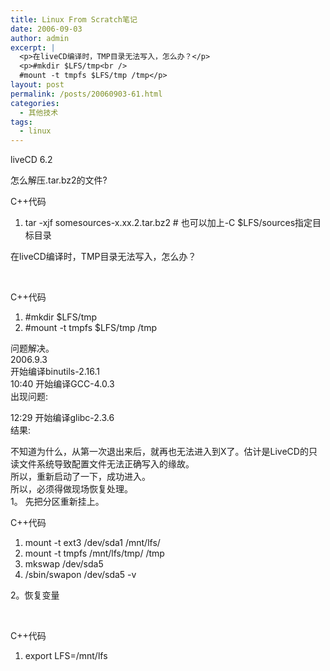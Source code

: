 ```yaml
---
title: Linux From Scratch笔记
date: 2006-09-03
author: admin
excerpt: |
  <p>在liveCD编译时，TMP目录无法写入，怎么办？</p>
  <p>#mkdir $LFS/tmp<br />
  #mount -t tmpfs $LFS/tmp /tmp</p>
layout: post
permalink: /posts/20060903-61.html
categories:
  - 其他技术
tags:
  - linux
---
```

liveCD 6.2

怎么解压.tar.bz2的文件?

<div class="codeText">
  <div class="codeHead">
    C++代码
  </div>
  
  <ol class="dp-cpp">
    <li class="alt">
      <span><span>tar&nbsp;-xjf&nbsp;somesources-x.xx.2.tar.bz2&nbsp;#&nbsp;也可以加上-C&nbsp;$LFS/sources指定目标目录&nbsp;&nbsp;</span></span>
    </li>
  </ol>
</div>

在liveCD编译时，TMP目录无法写入，怎么办？

&nbsp;

<div class="codeText">
  <div class="codeHead">
    C++代码
  </div>
  
  <ol class="dp-cpp">
    <li class="alt">
      <span><span class="preprocessor">#mkdir&nbsp;$LFS/tmp </span><span>&nbsp;&nbsp;</span></span>
    </li>
    <li class="">
      <span class="preprocessor">#mount&nbsp;-t&nbsp;tmpfs&nbsp;$LFS/tmp&nbsp;/tmp</span><span>&nbsp;&nbsp;</span>
    </li>
  </ol>
</div>

问题解决。  
2006.9.3  
开始编译binutils-2.16.1  
10:40 开始编译GCC-4.0.3  
出现问题:

12:29 开始编译glibc-2.3.6  
结果: 

不知道为什么，从第一次退出来后，就再也无法进入到X了。估计是LiveCD的只读文件系统导致配置文件无法正确写入的缘故。  
所以，重新启动了一下，成功进入。  
所以，必须得做现场恢复处理。  
1。 先把分区重新挂上。&nbsp;

<div class="codeText">
  <div class="codeHead">
    C++代码
  </div>
  
  <ol class="dp-cpp">
    <li class="alt">
      <span><span>mount&nbsp;-t&nbsp;ext3&nbsp;/dev/sda1&nbsp;/mnt/lfs/ &nbsp;&nbsp;</span></span>
    </li>
    <li class="">
      <span>mount&nbsp;-t&nbsp;tmpfs&nbsp;/mnt/lfs/tmp/&nbsp;/tmp &nbsp;&nbsp;</span>
    </li>
    <li class="alt">
      <span>mkswap&nbsp;/dev/sda5 &nbsp;&nbsp;</span>
    </li>
    <li class="">
      <span>/sbin/swapon&nbsp;/dev/sda5&nbsp;-v&nbsp;&nbsp;</span>
    </li>
  </ol>
</div>

2。恢复变量

&nbsp;

<div class="codeText">
  <div class="codeHead">
    C++代码
  </div>
  
  <ol class="dp-cpp">
    <li class="alt">
      <span><span>export&nbsp;LFS=/mnt/lfs&nbsp;&nbsp;</span></span>
    </li>
  </ol>
</div>